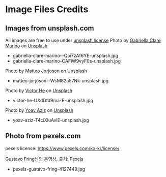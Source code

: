 # Image Files Credits
## Images from unsplash.com
All images are free to use under [unsplash license](https://unsplash.com/license)
Photo by [Gabriella Clare Marino](https://unsplash.com/@gabiontheroad?utm_source=unsplash&utm_medium=referral&utm_content=creditCopyText) on [Unsplash](https://unsplash.com/@gabiontheroad?utm_source=unsplash&utm_medium=referral&utm_content=creditCopyText)
- gabriella-clare-marino--Qoi7zAf6YE-unsplash.jpg
- gabriella-clare-marino-CAFlW9vyF0s-unsplash.jpg

Photo by [Matteo Jorjoson]("https://unsplash.com/@jorjoson?utm_source=unsplash&utm_medium=referral&utm_content=creditCopyText") on [Unsplash]("https://unsplash.com/@jorjoson?utm_source=unsplash&utm_medium=referral&utm_content=creditCopyText")
- matteo-jorjoson--WsM82a57Nk-unsplash.jpg

Photo by [Victor He]("https://unsplash.com/@victorhwn725?utm_source=unsplash&utm_medium=referral&utm_content=creditCopyText") on [Unsplash]("https://unsplash.com/@victorhwn725?utm_source=unsplash&utm_medium=referral&utm_content=creditCopyText")
- victor-he-UXdDfd9ma-E-unsplash.jpg

Photo by [Yoav Aziz]("https://unsplash.com/@yoavaziz?utm_source=unsplash&utm_medium=referral&utm_content=creditCopyText") on [Unsplash]("https://unsplash.com/@yoavaziz?utm_source=unsplash&utm_medium=referral&utm_content=creditCopyText")
- yoav-aziz-T4ciXluAvIE-unsplash.jpg


## Photo from pexels.com
pexels license: https://www.pexels.com/ko-kr/license/

Gustavo Fring님의 동영상, 출처: Pexels
- pexels-gustavo-fring-4127449.jpg
